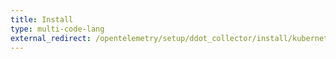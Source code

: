```yaml
---
title: Install
type: multi-code-lang
external_redirect: /opentelemetry/setup/ddot_collector/install/kubernetes
---
```


